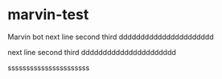# marvin-test
 Marvin bot
 next line
 second
 third
 dddddddddddddddddddddd


 next line
 second
 third
 dddddddddddddddddddddd

 
 ssssssssssssssssssssss